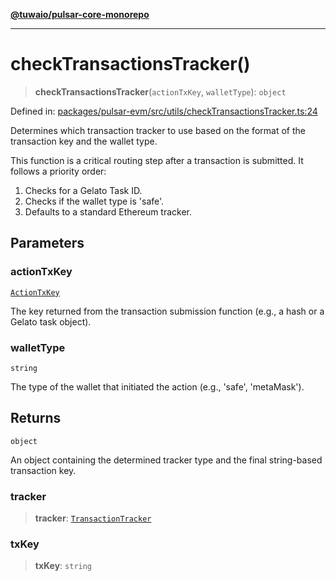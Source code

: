 [**@tuwaio/pulsar-core-monorepo**](../../../README.md)

***

# checkTransactionsTracker()

> **checkTransactionsTracker**(`actionTxKey`, `walletType`): `object`

Defined in: [packages/pulsar-evm/src/utils/checkTransactionsTracker.ts:24](https://github.com/TuwaIO/pulsar-core/blob/3c7dfd4bb35a5c5bf0b6bdf4d64b37f2ab5357a0/packages/pulsar-evm/src/utils/checkTransactionsTracker.ts#L24)

Determines which transaction tracker to use based on the format of the transaction key and the wallet type.

This function is a critical routing step after a transaction is submitted.
It follows a priority order:
1. Checks for a Gelato Task ID.
2. Checks if the wallet type is 'safe'.
3. Defaults to a standard Ethereum tracker.

## Parameters

### actionTxKey

[`ActionTxKey`](../type-aliases/ActionTxKey.md)

The key returned from the transaction submission function (e.g., a hash or a Gelato task object).

### walletType

`string`

The type of the wallet that initiated the action (e.g., 'safe', 'metaMask').

## Returns

`object`

An object containing the determined tracker type and the final string-based transaction key.

### tracker

> **tracker**: [`TransactionTracker`](../enumerations/TransactionTracker.md)

### txKey

> **txKey**: `string`
